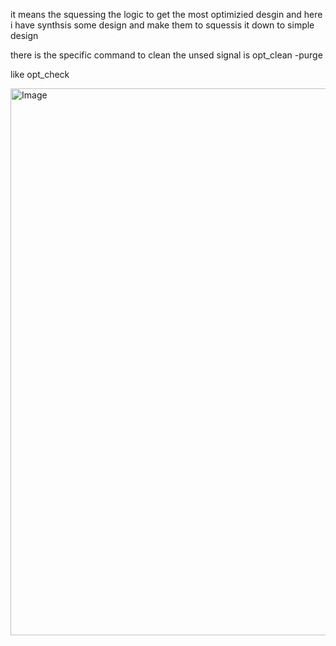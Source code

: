 it means the squessing the logic to get the most optimizied desgin and here i have synthsis some design 
and make them to squessis it down to simple design 

there is the specific command to clean the unsed signal is opt_clean -purge 

like opt_check 

<img width="919" height="875" alt="Image" src="https://github.com/user-attachments/assets/dd131449-7579-4414-93be-6f6f6e944f0b" />







